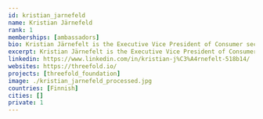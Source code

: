 ```yaml
---
id: kristian_jarnefeld
name: Kristian Järnefeld
rank: 1
memberships: [ambassadors]
bio: Kristian Järnefelt is the Executive Vice President of Consumer security of F-Secure Corporation. He has been a member of the Leadership Team since February 2016, when he joined F-Secure. Prior to joining the Company, Mr. Järnefelt worked for Fujitsu Finland Oy as Sales Director (2014-2015). Previously he has also worked as CEO and partner at Miradore Oy (2010-2014), CEO and partner at Concilio Networks Oy (2006-2009) and in several senior leadership roles at Hewlett Packard (1994-2006). He holds a Master's Degree in Economics and Business Administration. Ambassador fell in love with Threefold The internet has turned into a centralized mainframe like phenomena dominated by a few global giants and ThreeFold Foundation’s grid-like distributed & eco-friendly internet is taking it back to its roots providing an alternative. Using this infrastructure to back-up the new Coin Offering brings also a solid alternative to the speculative virtual currencies making it also more tangible.
excerpt: Kristian Järnefelt is the Executive Vice President of Consumer security of F-Secure Corporation.
linkedin: https://www.linkedin.com/in/kristian-j%C3%A4rnefelt-518b14/
websites: https://threefold.io/
projects: [threefold_foundation]
image: ./kristian_jarnefeld_processed.jpg
countries: [Finnish]
cities: []
private: 1
---
```

